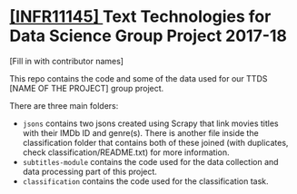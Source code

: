 # [[INFR11145] ](http://www.drps.ed.ac.uk/17-18/dpt/cxinfr11145.htm) Text Technologies for Data Science Group Project 2017-18

[Fill in with contributor names]

This repo contains the code and some of the data used for our TTDS [NAME OF THE PROJECT] group project.

There are three main folders:
- ```jsons``` contains two jsons created using Scrapy that link movies titles with their IMDb ID and genre(s). There is another file inside the classification folder that contains both of these joined (with duplicates, check classification/README.txt) for more information.
- ```subtitles-module``` contains the code used for the data collection and data processing part of this project.
- ```classification``` contains the code used for the classification task.
